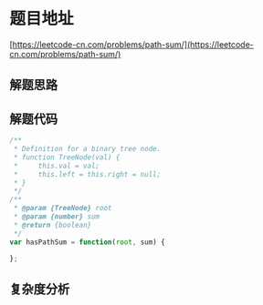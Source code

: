 # 题目地址

[https://leetcode-cn.com/problems/path-sum/](https://leetcode-cn.com/problems/path-sum/)

## 解题思路

## 解题代码

```js
/**
 * Definition for a binary tree node.
 * function TreeNode(val) {
 *     this.val = val;
 *     this.left = this.right = null;
 * }
 */
/**
 * @param {TreeNode} root
 * @param {number} sum
 * @return {boolean}
 */
var hasPathSum = function(root, sum) {

};
```

## 复杂度分析
